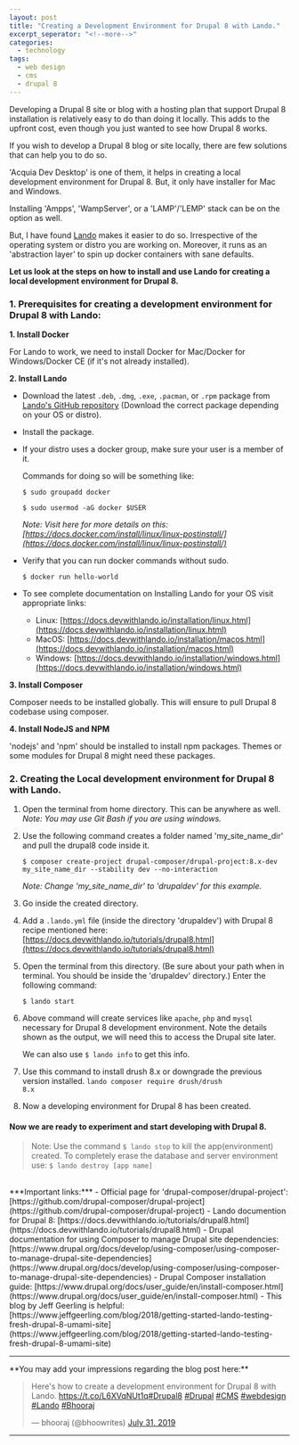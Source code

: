 ```yaml
---
layout: post
title: "Creating a Development Environment for Drupal 8 with Lando."
excerpt_seperator: "<!--more-->"
categories:
  - technology
tags:
  - web design
  - cms
  - drupal 8
---
```

Developing a Drupal 8 site or blog with a hosting plan that support Drupal 8 installation is relatively easy to do than doing it locally.
This adds to the upfront cost, even though you just wanted to see how Drupal 8 works.

<!--more-->

If you wish to develop a Drupal 8 blog or site locally, there are few solutions that can help you to do so.

'Acquia Dev Desktop' is one of them, it helps in creating a local development environment for Drupal 8. But, it only have installer for Mac and Windows.

Installing 'Ampps', 'WampServer', or a 'LAMP'/'LEMP' stack can be on the option as well.

But, I have found [Lando](https://docs.devwithlando.io/) makes it easier to do so. Irrespective of the operating system or distro you are working on.
Moreover, it runs as an 'abstraction layer' to spin up docker containers with sane defaults.

**Let us look at the steps on how to install and use Lando for creating a local development environment for Drupal 8.**

### 1. Prerequisites for creating a development environment for Drupal 8 with Lando:

  **1. Install Docker**

  For Lando to work, we need to install Docker for Mac/Docker for Windows/Docker CE (if it's not already installed).

  **2. Install Lando**

   - Download the latest `.deb`, `.dmg`, `.exe`, `.pacman`, or `.rpm` package from [Lando's GitHub repository](https://github.com/lando/lando/releases) (Download the correct package depending on your OS or distro).

   - Install the package.

   - If your distro uses a docker group, make sure your user is a member of it.

     Commands for doing so will be something like:

     `$ sudo groupadd docker`

     `$ sudo usermod -aG docker $USER`

     *Note: Visit here for more details on this: [https://docs.docker.com/install/linux/linux-postinstall/](https://docs.docker.com/install/linux/linux-postinstall/)*

   - Verify that you can run docker commands without sudo.

     `$ docker run hello-world`

   - To see complete documentation on Installing Lando for your OS visit appropriate links:
     - Linux: [https://docs.devwithlando.io/installation/linux.html](https://docs.devwithlando.io/installation/linux.html)
     - MacOS: [https://docs.devwithlando.io/installation/macos.html](https://docs.devwithlando.io/installation/macos.html)
     - Windows: [https://docs.devwithlando.io/installation/windows.html](https://docs.devwithlando.io/installation/windows.html)

  **3. Install Composer**

   Composer needs to be installed globally. This will ensure to pull Drupal 8 codebase using composer.

  **4. Install NodeJS and NPM**

   'nodejs' and 'npm' should be installed to install npm packages. Themes or some modules for Drupal 8 might need these packages.

### 2. Creating the Local development environment for Drupal 8 with Lando.

  1. Open the terminal from home directory. This can be anywhere as well.
    *Note: You may use Git Bash if you are using windows.*

  2. Use the following command creates a folder named 'my_site_name_dir' and pull the drupal8 code inside it.

      `$ composer create-project drupal-composer/drupal-project:8.x-dev my_site_name_dir --stability dev --no-interaction`

       *Note: Change 'my_site_name_dir' to 'drupaldev' for this example.*
  3. Go inside the created directory.

  4. Add a `.lando.yml` file (inside the directory 'drupaldev') with Drupal 8 recipe mentioned here: [https://docs.devwithlando.io/tutorials/drupal8.html](https://docs.devwithlando.io/tutorials/drupal8.html)

  5. Open the terminal from this directory. (Be sure about your path when in terminal. You should be inside the 'drupaldev' directory.)
	Enter the following command:

	   `$ lando start`

  6. Above command will create  services like `apache`, `php` and `mysql` necessary for Drupal 8 development environment. Note the details shown as the output, we will need this to access the Drupal site later.

     We can also use `$ lando info` to get this info.

 7. Use this command to install drush 8.x or downgrade the previous version installed.
  <code>lando composer require drush/drush 8.x</code>

 8. Now a developing environment for Drupal 8 has been created.

#### Now we are ready to experiment and start developing with Drupal 8.

>Note:
 Use the command `$ lando stop` to kill the app(environment) created.
 To completely erase the database and server environment use:
	`$ lando destroy [app name]`

<br>
***Important links:***
 - Official page for 'drupal-composer/drupal-project': [https://github.com/drupal-composer/drupal-project](https://github.com/drupal-composer/drupal-project)
 - Lando documention for Drupal 8: [https://docs.devwithlando.io/tutorials/drupal8.html](https://docs.devwithlando.io/tutorials/drupal8.html)
 - Drupal documentation for using Composer to manage Drupal site dependencies: [https://www.drupal.org/docs/develop/using-composer/using-composer-to-manage-drupal-site-dependencies](https://www.drupal.org/docs/develop/using-composer/using-composer-to-manage-drupal-site-dependencies)
 - Drupal Composer installation guide: [https://www.drupal.org/docs/user_guide/en/install-composer.html](https://www.drupal.org/docs/user_guide/en/install-composer.html)
 - This blog by Jeff Geerling is helpful: [https://www.jeffgeerling.com/blog/2018/getting-started-lando-testing-fresh-drupal-8-umami-site](https://www.jeffgeerling.com/blog/2018/getting-started-lando-testing-fresh-drupal-8-umami-site)
<br>
<hr>
**You may add your impressions regarding the blog post here:**
  <blockquote class="twitter-tweet"><p lang="en" dir="ltr">Here&#39;s how to create a development environment for Drupal 8 with Lando. <a href="https://t.co/L6XVqNUt1q">https://t.co/L6XVqNUt1q</a><a href="https://twitter.com/hashtag/Drupal8?src=hash&amp;ref_src=twsrc%5Etfw">#Drupal8</a> <a href="https://twitter.com/hashtag/Drupal?src=hash&amp;ref_src=twsrc%5Etfw">#Drupal</a> <a href="https://twitter.com/hashtag/CMS?src=hash&amp;ref_src=twsrc%5Etfw">#CMS</a> <a href="https://twitter.com/hashtag/webdesign?src=hash&amp;ref_src=twsrc%5Etfw">#webdesign</a> <a href="https://twitter.com/hashtag/Lando?src=hash&amp;ref_src=twsrc%5Etfw">#Lando</a> <a href="https://twitter.com/hashtag/Bhooraj?src=hash&amp;ref_src=twsrc%5Etfw">#Bhooraj</a></p>&mdash; bhooraj (@bhoowrites) <a href="https://twitter.com/bhoowrites/status/1156649885040431105?ref_src=twsrc%5Etfw">July 31, 2019</a></blockquote> <script async src="https://platform.twitter.com/widgets.js" charset="utf-8"></script> 
<hr>

